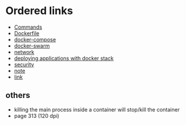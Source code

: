 # Ordered links

* [Commands](commands.md)
* [Dockerfile](dockerfile.md)
* [docker-compose](docker_compose.md)
* [docker-swarm](docker_swarm.md)
* [network](network.md)
* [deploying applications with docker stack](deployment.md)
* [security](security.md)
* [note](note.md)
* [link](link.md)

## others

* killing the main process inside a container will stop/kill the container
* page 313 (120 dpi)
